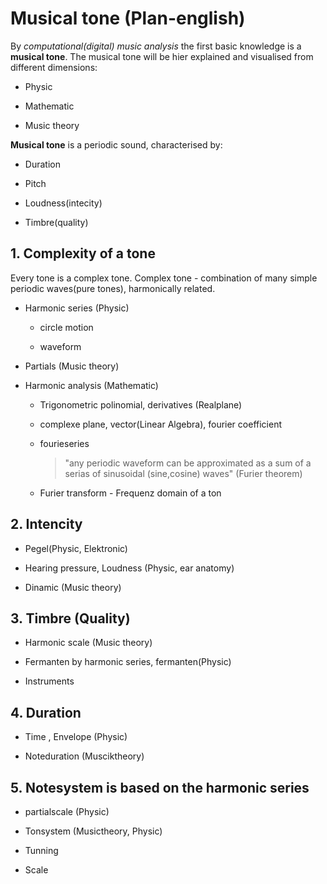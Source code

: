 # Musical tone (Plan-english)

By *computational(digital) music analysis* the first basic knowledge is a **musical tone**. The musical tone will be hier explained and visualised from different dimensions:

- Physic  

- Mathematic

- Music theory


**Musical tone** is a periodic sound, characterised by:

- Duration

- Pitch

- Loudness(intecity)

- Timbre(quality)

## 1. Complexity of a tone

 Every tone is a complex tone. Complex tone - combination of many simple periodic waves(pure tones), harmonically related.

- Harmonic series (Physic)

  - circle motion

  - waveform

- Partials (Music theory)

- Harmonic analysis (Mathematic)

  - Trigonometric polinomial, derivatives (Realplane)

  - complexe plane, vector(Linear Algebra), fourier coefficient

  - fourieseries
     > "any periodic waveform can be approximated as a sum of a serias of sinusoidal (sine,cosine) waves" (Furier theorem)

  - Furier transform - Frequenz domain of a ton 

## 2. Intencity

- Pegel(Physic, Elektronic)

- Hearing pressure, Loudness (Physic, ear anatomy)

- Dinamic (Music theory)

## 3. Timbre (Quality)

- Harmonic scale (Music theory)

- Fermanten by harmonic series, fermanten(Physic)

- Instruments

## 4. Duration

- Time , Envelope (Physic)

- Noteduration (Musciktheory)

## 5. Notesystem is based on the harmonic series

- partialscale (Physic)

- Tonsystem (Musictheory, Physic)

- Tunning

- Scale